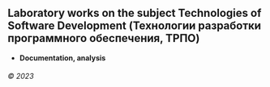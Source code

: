 ## Laboratory works on the subject Technologies of Software Development (Технологии разработки программного обеспечения, ТРПО)

* __Documentation, analysis__   

###### © 2023
